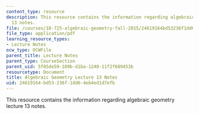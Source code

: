 ```yaml
---
content_type: resource
description: This resource contains the information regarding algebraic geometry lecture
  13 notes.
file: /courses/18-725-algebraic-geometry-fall-2015/24619164bd53236f1dd64eb4ed1d7efb_MIT18_725F15_lec13.pdf
file_type: application/pdf
learning_resource_types:
- Lecture Notes
ocw_type: OCWFile
parent_title: Lecture Notes
parent_type: CourseSection
parent_uid: 5f85de59-109b-d1ba-1240-11f2f689453b
resourcetype: Document
title: Algebraic Geometry Lecture 13 Notes
uid: 24619164-bd53-236f-1dd6-4eb4ed1d7efb
---
```

This resource contains the information regarding algebraic geometry lecture 13 notes.

